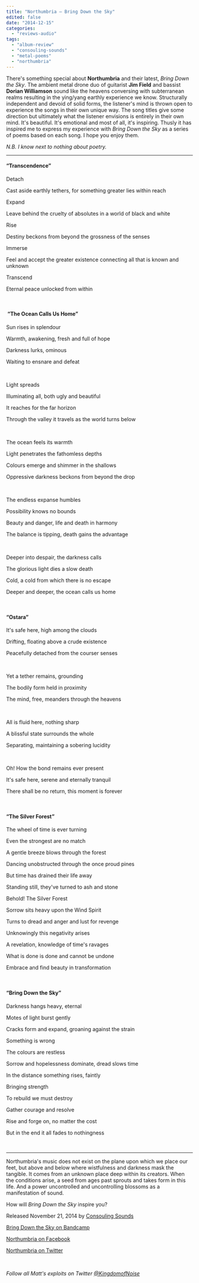 ```yaml
---
title: "Northumbria – Bring Down the Sky"
edited: false
date: "2014-12-15"
categories:
  - "reviews-audio"
tags:
  - "album-review"
  - "consouling-sounds"
  - "metal-poems"
  - "northumbria"
---
```


There's something special about **Northumbria** and their latest, _Bring Down the Sky_. The ambient metal drone duo of guitarist **Jim Field** and bassist **Dorian Williamson** sound like the heavens conversing with subterranean realms resulting in the ying/yang earthly experience we know. Structurally independent and devoid of solid forms, the listener's mind is thrown open to experience the songs in their own unique way. The song titles give some direction but ultimately what the listener envisions is entirely in their own mind. It's beautiful. It's emotional and most of all, it's inspiring. Thusly it has inspired me to express my experience with _Bring Down the Sky_ as a series of poems based on each song. I hope you enjoy them.

_N.B. I know next to nothing about poetry._

* * *

#### “Transcendence”

Detach

Cast aside earthly tethers, for something greater lies within reach

Expand

Leave behind the cruelty of absolutes in a world of black and white

Rise

Destiny beckons from beyond the grossness of the senses

Immerse

Feel and accept the greater existence connecting all that is known and unknown

Transcend

Eternal peace unlocked from within

 

####  “The Ocean Calls Us Home”

Sun rises in splendour

Warmth, awakening, fresh and full of hope

Darkness lurks, ominous

Waiting to ensnare and defeat

 

Light spreads

Illuminating all, both ugly and beautiful

It reaches for the far horizon

Through the valley it travels as the world turns below

 

The ocean feels its warmth

Light penetrates the fathomless depths

Colours emerge and shimmer in the shallows

Oppressive darkness beckons from beyond the drop

 

The endless expanse humbles

Possibility knows no bounds

Beauty and danger, life and death in harmony

The balance is tipping, death gains the advantage

 

Deeper into despair, the darkness calls

The glorious light dies a slow death

Cold, a cold from which there is no escape

Deeper and deeper, the ocean calls us home

 

#### “Ostara”

It's safe here, high among the clouds

Drifting, floating above a crude existence

Peacefully detached from the courser senses

 

Yet a tether remains, grounding

The bodily form held in proximity

The mind, free, meanders through the heavens

 

All is fluid here, nothing sharp

A blissful state surrounds the whole

Separating, maintaining a sobering lucidity

 

Oh! How the bond remains ever present

It's safe here, serene and eternally tranquil

There shall be no return, this moment is forever

 

#### “The Silver Forest”

The wheel of time is ever turning

Even the strongest are no match

A gentle breeze blows through the forest

Dancing unobstructed through the once proud pines

But time has drained their life away

Standing still, they've turned to ash and stone

Behold! The Silver Forest

Sorrow sits heavy upon the Wind Spirit

Turns to dread and anger and lust for revenge

Unknowingly this negativity arises

A revelation, knowledge of time's ravages

What is done is done and cannot be undone

Embrace and find beauty in transformation

 

#### “Bring Down the Sky”

Darkness hangs heavy, eternal

Motes of light burst gently

Cracks form and expand, groaning against the strain

Something is wrong

The colours are restless

Sorrow and hopelessness dominate, dread slows time

In the distance something rises, faintly

Bringing strength

To rebuild we must destroy

Gather courage and resolve

Rise and forge on, no matter the cost

But in the end it all fades to nothingness

 

* * *

Northumbria's music does not exist on the plane upon which we place our feet, but above and below where wistfulness and darkness mask the tangible. It comes from an unknown place deep within its creators. When the conditions arise, a seed from ages past sprouts and takes form in this life. And a power uncontrolled and uncontrolling blossoms as a manifestation of sound.

How will _Bring Down the Sky_ inspire you?

Released November 21, 2014 by [Consouling Sounds](http://www.consouling.be/)

[Bring Down the Sky on Bandcamp](https://northumbria.bandcamp.com/album/bring-down-the-sky)

[Northumbria on Facebook](https://www.facebook.com/pages/Northumbria/346750775343604)

[Northumbria on Twitter](https://twitter.com/NorthumbriaDoom)

 

_Follow all Matt's exploits on Twitter [@KingdomofNoise](http://www.twitter.com/kingdomofnoise)_
